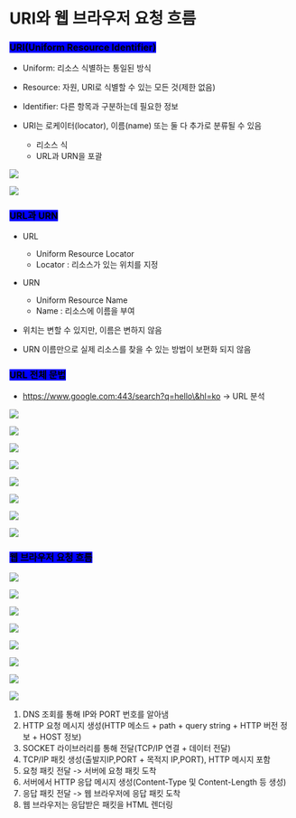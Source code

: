# URI와 웹 브라우저 요청 흐름

### <mark style="background-color:blue;">URI(Uniform Resource Identifier)</mark>

* Uniform: 리소스 식별하는 통일된 방식&#x20;
* Resource: 자원, URI로 식별할 수 있는 모든 것(제한 없음)
*   Identifier: 다른 항목과 구분하는데 필요한 정보


* URI는 로케이터(locator), 이름(name) 또는 둘 다 추가로 분류될 수 있음
  * 리소스 식
  * URL과 URN을 포괄 &#x20;

![](<../.gitbook/assets/image (29) (1).png>)

![](<../.gitbook/assets/image (35).png>)

### <mark style="background-color:blue;">URL과 URN</mark>

* URL
  * Uniform Resource Locator
  * Locator : 리소스가 있는 위치를 지정  &#x20;
*   URN

    * Uniform Resource Name
    * Name : 리소스에 이름을 부여&#x20;


* 위치는 변할 수 있지만, 이름은 변하지 않음
* URN 이름만으로 실제 리소스를 찾을 수 있는 방법이 보편화 되지 않음&#x20;



### <mark style="background-color:blue;">URL 전체 문법</mark>

* https://www.google.com:443/search?q=hello\&hl=ko -> URL 분석&#x20;

&#x20;

![](<../.gitbook/assets/image (3).png>)

![](<../.gitbook/assets/image (25).png>)

![](<../.gitbook/assets/image (6).png>)

![](<../.gitbook/assets/image (23) (1).png>)

![](<../.gitbook/assets/image (33).png>)

![](<../.gitbook/assets/image (1) (1).png>)

![](<../.gitbook/assets/image (2) (1).png>)

![](<../.gitbook/assets/image (17).png>)



### <mark style="background-color:blue;">웹 브라우저 요청 흐름</mark>

![](<../.gitbook/assets/image (21).png>)

![](<../.gitbook/assets/image (5).png>)

![](<../.gitbook/assets/image (32).png>)

![](<../.gitbook/assets/image (31).png>)

![](<../.gitbook/assets/image (28).png>)

![](<../.gitbook/assets/image (4) (1).png>)

![](<../.gitbook/assets/image (36) (1).png>)

![](<../.gitbook/assets/image (19).png>)

1. DNS 조회를 통해 IP와 PORT 번호를 알아냄
2. HTTP 요청 메시지 생성(HTTP 메소드 + path + query string + HTTP 버전 정보 + HOST 정보)
3. SOCKET 라이브러리를 통해 전달(TCP/IP 연결 + 데이터 전달)
4. TCP/IP 패킷 생성(출발지IP,PORT + 목적지 IP,PORT), HTTP 메시지 포함
5. 요청 패킷 전달 -> 서버에 요청 패킷 도착 &#x20;
6. 서버에서  HTTP 응답 메시지 생성(Content-Type 및 Content-Length 등 생성)
7. 응답 패킷 전달 -> 웹 브라우저에 응답 패킷 도착   &#x20;
8. 웹 브라우저는 응답받은 패킷을 HTML 렌더링    &#x20;
